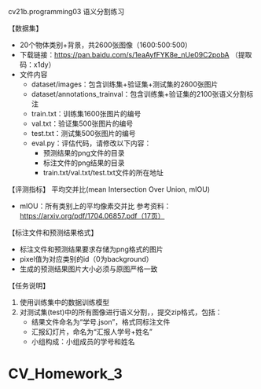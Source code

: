 cv21b.programming03 语义分割练习

【数据集】
- 20个物体类别+背景，共2600张图像（1600:500:500）
- 下载链接：https://pan.baidu.com/s/1eaAyfFYK8e_nUe09C2pobA （提取码：x1dy）
- 文件内容
  - dataset/images：包含训练集+验证集+测试集的2600张图片
  - dataset/annotations_trainval：包含训练集+验证集的2100张语义分割标注
  - train.txt：训练集1600张图片的编号
  - val.txt：验证集500张图片的编号
  - test.txt：测试集500张图片的编号
  - eval.py：评估代码，请修改以下内容：
	  - 预测结果的png文件的目录
	  - 标注文件的png结果的目录
	  - train.txt/val.txt/test.txt文件的所在地址

【评测指标】
平均交并比(mean Intersection Over Union, mIOU)
- mIOU：所有类别上的平均像素交并比
参考资料：https://arxiv.org/pdf/1704.06857.pdf（17页）

【标注文件和预测结果格式】
- 标注文件和预测结果要求存储为png格式的图片
- pixel值为对应类别的id（0为background）
- 生成的预测结果图片大小必须与原图严格一致

【任务说明】
1. 使用训练集中的数据训练模型
2. 对测试集(test)中的所有图像进行语义分割，，提交zip格式，包括：
   - 结果文件命名为“学号.json”，格式同标注文件
   - 汇报幻灯片，命名为“汇报人学号+姓名”
   - 小组构成：小组成员的学号和姓名

# CV_Homework_3
